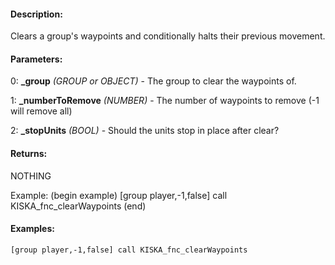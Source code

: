 #### Description:
Clears a group's waypoints and conditionally halts their previous movement.

#### Parameters:
0: **_group** *(GROUP or OBJECT)* - The group to clear the waypoints of.

1: **_numberToRemove** *(NUMBER)* - The number of waypoints to remove (-1 will remove all)

2: **_stopUnits** *(BOOL)* - Should the units stop in place after clear?

#### Returns:
NOTHING

Example:
(begin example)
    [group player,-1,false] call KISKA_fnc_clearWaypoints
(end)

#### Examples:
```sqf
[group player,-1,false] call KISKA_fnc_clearWaypoints
```

